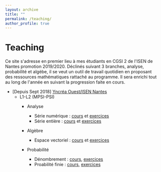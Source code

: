 ```yaml
---
layout: archive
title: ""
permalink: /teaching/
author_profile: true
---
```

Teaching
======
Ce site s'adresse en premier lieu à mes étudiants en CGSI 2 de l'ISEN de Nantes promotion 2019/2020.
Déclinés suivant 3 branches, analyse, probabilité et algèbe, il se veut un outil de travail quotidien en proposant des ressources mathématiques rattaché au programme.
Il sera enrichi tout au long de l'année en suivant la progression faite en cours.
* [Depuis Sept 2018]  [Yncréa Ouest/ISEN Nantes](https://isen-nantes.fr/)
  * L1-L2 (MPSI-PSI)
    * Analyse
        * Série numérique : [cours](https://github.com/VincentTariel/cours/blob/master/analyse/serie_numerique_cours.pdf) et [exercices](https://github.com/VincentTariel/cours/blob/master/analyse/serie_numerique_exo.pdf)
        * Série entière : [cours](https://github.com/VincentTariel/cours/blob/master/analyse/serie_entiere_cours.pdf) et [exercices](https://github.com/VincentTariel/cours/blob/master/analyse/serie_entiere_exo.pdf)

    * Algèbre
        * Espace vectoriel : [cours](https://github.com/VincentTariel/cours/blob/master/algebre/espace_vectoriel_cours.pdf) et [exercices](https://github.com/VincentTariel/cours/blob/master/algebre/espace_vectoriel_exo.pdf) 
    * Probabilité
        * Dénombrement : [cours](https://github.com/VincentTariel/cours/blob/master/probabilite/denombrement_cours.pdf), [exercices](https://github.com/VincentTariel/cours/blob/master/probabilite/denombrement_exo.pdf) 
        * Proabilité finie : [cours](https://github.com/VincentTariel/cours/blob/master/probabilite/probabilite_finie_cours.pdf), [exercices](https://github.com/VincentTariel/cours/blob/master/probabilite/probabilite_finie_exo.pdf)
         

